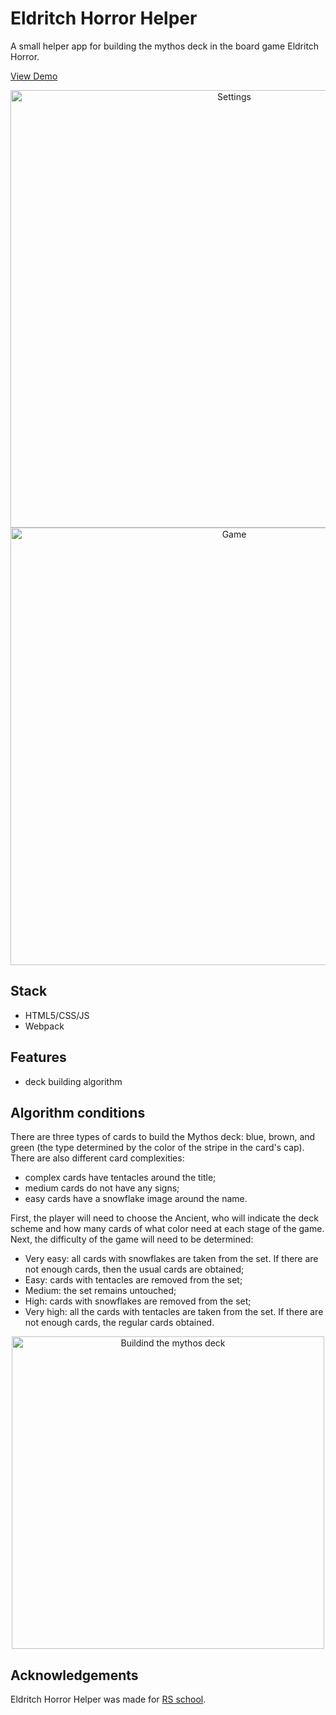 # Eldritch Horror Helper

A small helper app for building the mythos deck in the board game Eldritch Horror.

[View Demo](https://4k1r1n.github.io/eldritch-horror-helper/)

<p align="center">
  <img src="https://github.com/4k1r1n/eldritch-horror-helper/assets/91277105/d13f8b77-db55-4174-bfc3-e276bf29effe" alt="Settings" width="700">
  <img src="https://github.com/4k1r1n/eldritch-horror-helper/assets/91277105/1ec27157-7f35-4cf2-a95c-1a292a4b20df" alt="Game" width="700">
</p>

## Stack
- HTML5/CSS/JS
- Webpack

## Features
- deck building algorithm

## Algorithm conditions
There are three types of cards to build the Mythos deck: blue, brown, and green (the type determined by the color of the stripe in the card's cap). There are also different card complexities:
- complex cards have tentacles around the title;
- medium cards do not have any signs;
- easy cards have a snowflake image around the name.  
  
First, the player will need to choose the Ancient, who will indicate the deck scheme and how many cards of what color need at each stage of the game.
Next, the difficulty of the game will need to be determined:
- Very easy: all cards with snowflakes are taken from the set. If there are not enough cards, then the usual cards are obtained;
- Easy: cards with tentacles are removed from the set;
- Medium: the set remains untouched;
- High: cards with snowflakes are removed from the set;
- Very high: all the cards with tentacles are taken from the set. If there are not enough cards, the regular cards obtained.

<p align="center">
  <img src="https://github.com/4k1r1n/eldritch-horror-helper/assets/91277105/2f186a63-c0fe-45b8-a724-6e3c6fb8aae8" alt="Buildind the mythos deck" width="500">
</p>

## Acknowledgements
Eldritch Horror Helper was made for [RS school](https://rs.school/).
